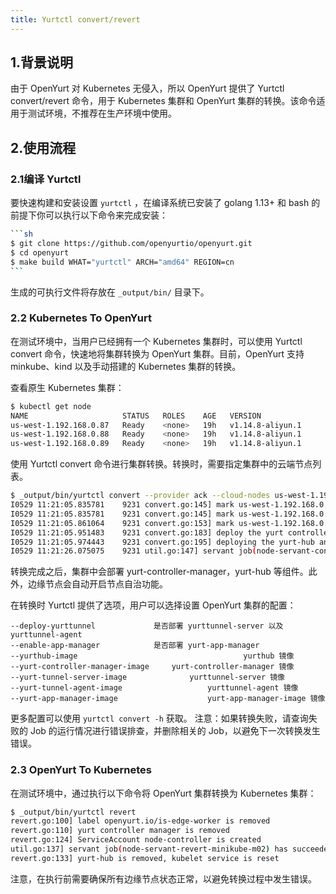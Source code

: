 ```yaml
---
title: Yurtctl convert/revert
---
```


## 1.背景说明

由于 OpenYurt 对 Kubernetes 无侵入，所以 OpenYurt 提供了 Yurtctl convert/revert 命令，用于 Kubernetes 集群和 OpenYurt 集群的转换。该命令适用于测试环境，不推荐在生产环境中使用。



## 2.使用流程

### 2.1编译 Yurtctl

要快速构建和安装设置 `yurtctl` ，在编译系统已安装了 golang 1.13+ 和 bash 的前提下你可以执行以下命令来完成安装：

~~~sh
```sh
$ git clone https://github.com/openyurtio/openyurt.git
$ cd openyurt
$ make build WHAT="yurtctl" ARCH="amd64" REGION=cn
```
~~~

生成的可执行文件将存放在 `_output/bin/` 目录下。

### 2.2 Kubernetes To OpenYurt

在测试环境中，当用户已经拥有一个 Kubernetes 集群时，可以使用 Yurtctl convert 命令，快速地将集群转换为 OpenYurt 集群。目前，OpenYurt 支持 minkube、kind 以及手动搭建的 Kubernetes 集群的转换。

查看原生 Kubernetes 集群：

```sh
$ kubectl get node
NAME                     STATUS   ROLES    AGE   VERSION
us-west-1.192.168.0.87   Ready    <none>   19h   v1.14.8-aliyun.1
us-west-1.192.168.0.88   Ready    <none>   19h   v1.14.8-aliyun.1
us-west-1.192.168.0.89   Ready    <none>   19h   v1.14.8-aliyun.1
```

使用 Yurtctl convert 命令进行集群转换。转换时，需要指定集群中的云端节点列表。

```sh
$ _output/bin/yurtctl convert --provider ack --cloud-nodes us-west-1.192.168.0.87,us-west-1.192.168.0.88
I0529 11:21:05.835781    9231 convert.go:145] mark us-west-1.192.168.0.87 as the cloud-node
I0529 11:21:05.835781    9231 convert.go:145] mark us-west-1.192.168.0.88 as the cloud-node
I0529 11:21:05.861064    9231 convert.go:153] mark us-west-1.192.168.0.89 as the edge-node
I0529 11:21:05.951483    9231 convert.go:183] deploy the yurt controller manager
I0529 11:21:05.974443    9231 convert.go:195] deploying the yurt-hub and resetting the kubelet service...
I0529 11:21:26.075075    9231 util.go:147] servant job(node-servant-convert-us-west-1.192.168.0.89) has succeeded
```

转换完成之后，集群中会部署 yurt-controller-manager，yurt-hub 等组件。此外，边缘节点会自动开启节点自治功能。

在转换时 Yurtctl 提供了选项，用户可以选择设置 OpenYurt 集群的配置：

```
--deploy-yurttunnel				是否部署 yurttunnel-server 以及 yurttunnel-agent
--enable-app-manager			是否部署 yurt-app-manager
--yurthub-image										yurthub 镜像
--yurt-controller-manager-image		yurt-controller-manager 镜像
--yurt-tunnel-server-image				yurttunnel-server 镜像
--yurt-tunnel-agent-image					yurttunnel-agent 镜像
--yurt-app-manager-image					yurt-app-manager-image 镜像
```

更多配置可以使用 `yurtctl convert -h` 获取。
注意：如果转换失败，请查询失败的 Job 的运行情况进行错误排查，并删除相关的 Job，以避免下一次转换发生错误。

### 2.3 OpenYurt To Kubernetes

在测试环境中，通过执行以下命令将 OpenYurt 集群转换为 Kubernetes 集群：

```sh
$ _output/bin/yurtctl revert
revert.go:100] label openyurt.io/is-edge-worker is removed
revert.go:110] yurt controller manager is removed
revert.go:124] ServiceAccount node-controller is created
util.go:137] servant job(node-servant-revert-minikube-m02) has succeeded
revert.go:133] yurt-hub is removed, kubelet service is reset
```

注意，在执行前需要确保所有边缘节点状态正常，以避免转换过程中发生错误。

